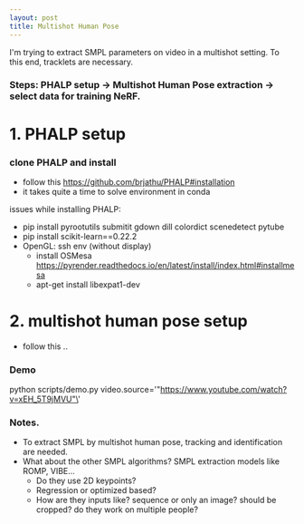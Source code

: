 ```yaml
---
layout: post
title: Multishot Human Pose
---
```


I'm trying to extract SMPL parameters on video in a multishot setting. To this end, tracklets are necessary.


### Steps: PHALP setup -> Multishot Human Pose extraction -> select data for training NeRF.


# 1. PHALP setup

### clone PHALP and install
- follow this https://github.com/brjathu/PHALP#installation
- it takes quite a time to solve environment in conda

issues while installing PHALP:
- pip install pyrootutils submitit gdown dill colordict scenedetect pytube
- pip install scikit-learn==0.22.2
- OpenGL: ssh env (without display)
  - install OSMesa https://pyrender.readthedocs.io/en/latest/install/index.html#installmesa
  - apt-get install libexpat1-dev


# 2. multishot human pose setup
- follow this ..

### Demo
python scripts/demo.py video.source=\'"https://www.youtube.com/watch?v=xEH_5T9jMVU"\'

### Notes.
- To extract SMPL by multishot human pose, tracking and identification are needed.
- What about the other SMPL algorithms? SMPL extraction models like ROMP, VIBE...
  - Do they use 2D keypoints?
  - Regression or optimized based?
  - How are they inputs like? sequence or only an image? should be cropped? do they work on multiple people?
